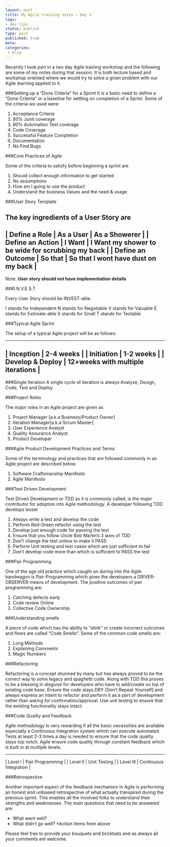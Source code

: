 ```yaml
---
layout: post
title: My Agile training notes – Day 1
tags:
- dev tips
status: publish
type: post
published: true
meta:
categories:
 - blog
---
```

Recently I took part in a two day Agile training workshop and the following are some of my notes during that session. It is both lecture based and workshop oriented where we would try to solve a given problem with our Agile learning applied to it.

###Setting up a “Done Criteria” for a Sprint
It is a basic need to define a “Done Criteria” or a baseline for settling on completion of a Sprint. Some of the criteria we used were:

1. Acceptance Criteria
2. 80% Junit coverage
3. 80% Automation Test coverage
4. Code Coverage
5. Successful Feature Completion
6. Documentation
7. No Find Bugs

###Core Practices of Agile

Some of the criteria to satisfy before beginning a sprint are

1. Should collect enough information to get started
2. No assumptions
3. How am I going to use the product
4. Understand the business Values and the need & usage

###User Story Template

The key ingredients of a User Story are
---------------------------------------------
| Define a Role	| As a User	| As a Showerer |
| Define an Action	| I Want	| I Want my shower to be wide for scrubbing my back |
| Define an Outcome	| So that	| So that I wont have dust on my back |
-----------------------------------------------------------------------
 
Note: __User story should not have implementation details__

###I.N.V.E.S.T

Every User Story should be INVEST-able.

I stands for Independent
N stands for Negotiable
V stands for Valuable
E stands for Estimate-able
S stands for Small
T stands for Testable

###Typical Agile Sprint

The setup of a typical Agile project will be as follows:

------------------------------------------------
| Inception	| 2-4 weeks |
| Initiation | 1-2 weeks |
| Develop & Deploy	| 12+weeks with multiple iterations |
---------------------------------------------------------------

###Single Iteration	
A single cycle of iteration is always Analyze, Design, Code, Test and Deploy

###Project Roles

The major roles in an Agile project are given as

1. Project Manager [a.k.a Business/Product Owner]
2. Iteration Manager[a.k.a Scrum Master]
3. User Experience Analyst
4. Quality Assurance Analyst
5. Product Developer

###Agile Product Development Practices and Terms

Some of the terminology and practices that are followed commonly in an Agile project are described below.

1. Software Craftsmanship Manifesto
2. Agile Manifesto

###Test Driven Development

Test Driven Development or TDD as it is commonly called, is the major contributor for adoption into Agile methodology. A developer following TDD develops lesser

1. Always write a test and develop the code
2. Perform Red-Green refactor using the test
3. Develop just enough code for passing the test
4. Ensure that you follow Uncle Bob Martin’s 3 laws of TDD
5. Don’t change the test unless to make it PASS
6. Perform Unit testing and test cases which are just sufficient to fail
7. Don’t develop code more than which is sufficient to PASS the test

###Pair Programming

One of the age old practice which caught on during into the Agile bandwagon is Pair-Programming which gives the developers a DRIVER-OBSERVER means of development. The positive outcomes of pair programming are:

1. Catching defects early
2. Code review Online
3. Collective Code Ownership

###Understanding smells

A piece of code which has the ability to “stink” or create incorrect outcomes and flows are called “Code Smells”. Some of the common code smells are:

1. Long Methods
2. Explaining Comments
3. Magic Numbers

###Refactoring

Refactoring is a concept shunned by many but has always proved to be the correct way to solve legacy and spaghetti code. Along with TDD this proves to be a blessing in disguise for developers who have to add/create on top of existing code base. Ensure the code stays DRY [Don’t Repeat Yourself] and always express an intent to refactor and perform it as a part of development rather than asking for confirmation/approval. Use unit testing to ensure that the existing functionality stays intact.

###Code Quality and Feedback

Agile methodology is very rewarding if all the basic necessities are available especially a Continuous Integration system which can execute automated Tests at least 2-3 times a day is needed to ensure that the code quality stays top notch. Agile ensure code quality through constant feedback which is built in at multiple levels.

---------------------------------
| Level I | Pair Programming |
| Level II	| Unit Testing |
| Level III	| Continuous Integration |

###Retrospective

Another important aspect of the feedback mechanism in Agile is performing an honest and unbiased retrospective of what actually transpired during the previous sprint. This enables all the involved folks to understand their strengths and weaknesses. The main questions that need to be answered are:

* What went well?
* What didn’t go well?
*Action Items from above

Please feel free to provide your bouquets and brickbats and as always all your comments are welcome.